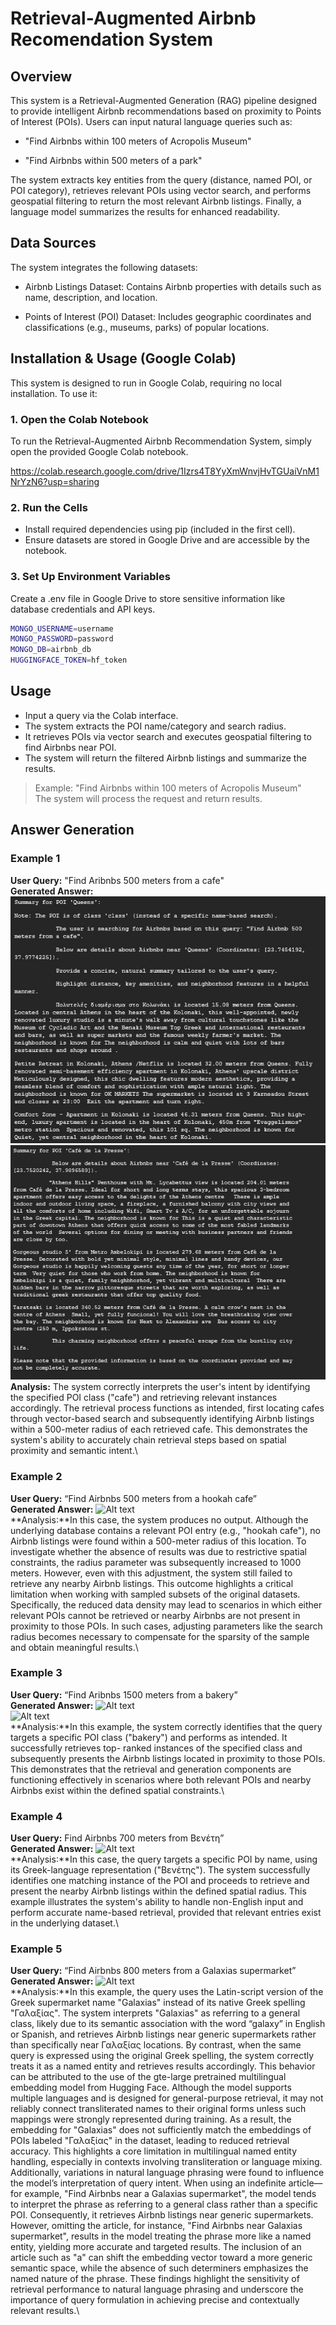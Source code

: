 # Retrieval-Augmented Airbnb Recomendation System
## Overview
This system is a Retrieval-Augmented Generation (RAG) pipeline designed to provide intelligent Airbnb recommendations based on proximity to Points of Interest (POIs). Users can input natural language queries such as:

- "Find Airbnbs within 100 meters of Acropolis Museum"

- "Find Airbnbs within 500 meters of a park"

The system extracts key entities from the query (distance, named POI, or POI category), retrieves relevant POIs using vector search, and performs geospatial filtering to return the most relevant Airbnb listings. Finally, a language model summarizes the results for enhanced readability.

## Data Sources

The system integrates the following datasets:

- Airbnb Listings Dataset: Contains Airbnb properties with details such as name, description, and location.

- Points of Interest (POI) Dataset: Includes geographic coordinates and classifications (e.g., museums, parks) of popular locations.

## Installation & Usage (Google Colab)
This system is designed to run in Google Colab, requiring no local installation. To use it:

### 1. Open the Colab Notebook
To run the Retrieval-Augmented Airbnb Recommendation System, simply open the provided Google Colab notebook.

https://colab.research.google.com/drive/1Izrs4T8YyXmWnvjHvTGUaiVnM1NrYzN6?usp=sharing

### 2. Run the Cells
- Install required dependencies using pip (included in the first cell).
- Ensure datasets are stored in Google Drive and are accessible by the notebook.
### 3. Set Up Environment Variables
Create a .env file in Google Drive to store sensitive information like database credentials and API keys.
```bash
MONGO_USERNAME=username
MONGO_PASSWORD=password
MONGO_DB=airbnb_db
HUGGINGFACE_TOKEN=hf_token
```

## Usage
- Input a query via the Colab interface.
- The system extracts the POI name/category and search radius.
- It retrieves POIs via vector search and executes geospatial filtering to find Airbnbs near POI.
- The system will return the filtered Airbnb listings and summarize the results.

> Example: "Find Airbnbs within 100 meters of Acropolis Museum"\
> The system will process the request and return results.


## Answer Generation
### Example 1
**User Query:** "Find Aribnbs 500 meters from a cafe"\
**Generated Answer:** ![Alt text](https://raw.githubusercontent.com/dimstavkos/RAGThesis/main/images/Example%201.jpg)\
![Alt text](https://raw.githubusercontent.com/dimstavkos/RAGThesis/main/images/Example%201_2.jpg)\
**Analysis:** The system correctly interprets the user's intent by identifying the specified POI
class ("cafe") and retrieving relevant instances accordingly. The retrieval
process functions as intended, first locating cafes through vector-based search
and subsequently identifying Airbnb listings within a 500-meter radius of each
retrieved cafe. This demonstrates the system's ability to accurately chain
retrieval steps based on spatial proximity and semantic intent.\

### Example 2
**User Query:** “Find Airbnbs 500 meters from a hookah cafe”\
**Generated Answer:** ![Alt text](https://raw.githubusercontent.com/dimstavkos/RAGThesis/main/images/image.png)\
**Analysis:**In this case, the system produces no output. Although the underlying database
contains a relevant POI entry (e.g., "hookah cafe"), no Airbnb listings were
found within a 500-meter radius of this location. To investigate whether the
absence of results was due to restrictive spatial constraints, the radius
parameter was subsequently increased to 1000 meters. However, even with
this adjustment, the system still failed to retrieve any nearby Airbnb listings.
This outcome highlights a critical limitation when working with sampled subsets
of the original datasets. Specifically, the reduced data density may lead to
scenarios in which either relevant POIs cannot be retrieved or nearby Airbnbs
are not present in proximity to those POIs. In such cases, adjusting parameters
like the search radius becomes necessary to compensate for the sparsity of the
sample and obtain meaningful results.\

### Example 3
**User Query:** “Find Aribnbs 1500 meters from a bakery”\
**Generated Answer:** ![Alt text](https://raw.githubusercontent.com/dimstavkos/RAGThesis/main/images/image.png)\
![Alt text](https://raw.githubusercontent.com/dimstavkos/RAGThesis/main/images/image.png)\
**Analysis:**In this example, the system correctly identifies that the query targets a specific
POI class ("bakery") and performs as intended. It successfully retrieves top-
ranked instances of the specified class and subsequently presents the Airbnb
listings located in proximity to those POIs. This demonstrates that the retrieval
and generation components are functioning effectively in scenarios where both
relevant POIs and nearby Airbnbs exist within the defined spatial constraints.\

### Example 4
**User Query:** Find Airbnbs 700 meters from Βενέτη”\
**Generated Answer:** ![Alt text](https://raw.githubusercontent.com/dimstavkos/RAGThesis/main/images/image.png)\
**Analysis:**In this case, the query targets a specific POI by name, using its Greek-language
representation ("Βενέτης"). The system successfully identifies one matching
instance of the POI and proceeds to retrieve and present the nearby Airbnb
listings within the defined spatial radius. This example illustrates the system's
ability to handle non-English input and perform accurate name-based retrieval,
provided that relevant entries exist in the underlying dataset.\

### Example 5
**User Query:** “Find Airbnbs 800 meters from a Galaxias supermarket”\
**Generated Answer:** ![Alt text](https://raw.githubusercontent.com/dimstavkos/RAGThesis/main/images/image.png)\
**Analysis:**In this example, the query uses the Latin-script version of the Greek
supermarket name "Galaxias" instead of its native Greek spelling "Γαλαξίας".
The system interprets "Galaxias" as referring to a general class, likely due to
its semantic association with the word “galaxy” in English or Spanish, and
retrieves Airbnb listings near generic supermarkets rather than specifically near
Γαλαξίας locations. By contrast, when the same query is expressed using the
original Greek spelling, the system correctly treats it as a named entity and
retrieves results accordingly. This behavior can be attributed to the use of the gte-large pretrained
multilingual embedding model from Hugging Face. Although the model
supports multiple languages and is designed for general-purpose retrieval, it
may not reliably connect transliterated names to their original forms unless such
mappings were strongly represented during training. As a result, the embedding
for "Galaxias" does not sufficiently match the embeddings of POIs labeled
"Γαλαξίας" in the dataset, leading to reduced retrieval accuracy. This highlights
a core limitation in multilingual named entity handling, especially in contexts
involving transliteration or language mixing.
Additionally, variations in natural language phrasing were found to influence the
model’s interpretation of query intent. When using an indefinite article—for
example, "Find Airbnbs near a Galaxias supermarket", the model tends to
interpret the phrase as referring to a general class rather than a specific POI.
Consequently, it retrieves Airbnb listings near generic supermarkets. However,
omitting the article, for instance, "Find Airbnbs near Galaxias supermarket",
results in the model treating the phrase more like a named entity, yielding more
accurate and targeted results.
The inclusion of an article such as "a" can shift the embedding vector toward a
more generic semantic space, while the absence of such determiners
emphasizes the named nature of the phrase. These findings highlight the
sensitivity of retrieval performance to natural language phrasing and
underscore the importance of query formulation in achieving precise and
contextually relevant results.\





